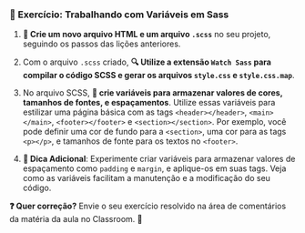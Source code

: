 ### 📝 Exercício: Trabalhando com Variáveis em Sass

1. **📁 Crie um novo arquivo HTML e um arquivo `.scss`** no seu projeto, seguindo os passos das lições anteriores.

2. Com o arquivo `.scss` criado, **🔍 Utilize a extensão `Watch Sass` para compilar o código SCSS e gerar os arquivos `style.css` e `style.css.map`**.

3. No arquivo SCSS, **🎨 crie variáveis para armazenar valores de cores, tamanhos de fontes, e espaçamentos**. Utilize essas variáveis para estilizar uma página básica com as tags `<header></header>`, `<main></main>`, `<footer></footer>` e `<section></section>`. Por exemplo, você pode definir uma cor de fundo para a `<section>`, uma cor para as tags `<p></p>`, e tamanhos de fonte para os textos no `<footer>`.

4. **🎯 Dica Adicional**: Experimente criar variáveis para armazenar valores de espaçamento como `padding` e `margin`, e aplique-os em suas tags. Veja como as variáveis facilitam a manutenção e a modificação do seu código.

**❓ Quer correção?** Envie o seu exercício resolvido na área de comentários da matéria da aula no Classroom. 🏫

